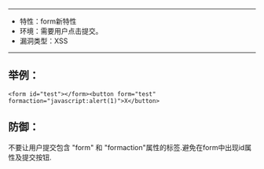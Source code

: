 -----

* 特性：form新特性
* 环境：需要用户点击提交。
* 漏洞类型：XSS

-----

举例：
------

`<form id="test"></form><button form="test" formaction="javascript:alert(1)">X</button>`


防御：
----

不要让用户提交包含 "form" 和 "formaction"属性的标签.避免在form中出现id属性及提交按钮.


